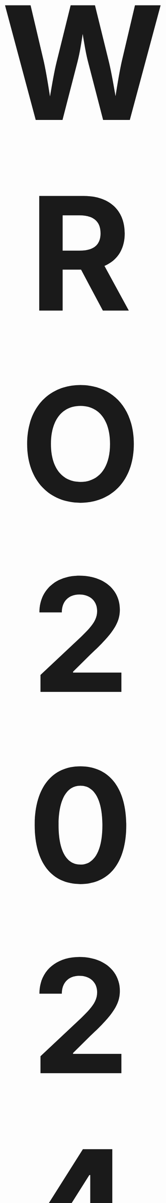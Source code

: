 
## <p align="center"><span style="font-size: 500px;">WRO 2024 Future Engineer</span></p>
<p align="center">
  <img src="https://ybrobot.club/image/YB%20Robot%20logo.png" alt="YB Robot Logo" width="300" height="250">
</p>
---
---
## <p align="left"><span style="font-size: 300px;">Portion 1: Insights into our team</span></p>